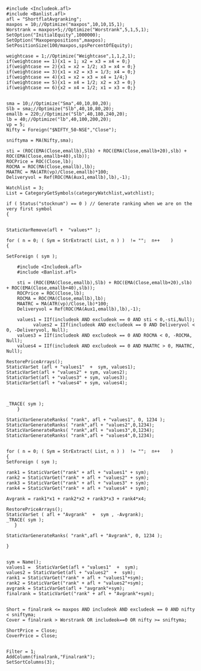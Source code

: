     #include <Includeok.afl>
    #include <Banlist.afl>
    afl = "ShortflatAvgranking";
    maxpos = 10;//Optimize("maxpos",10,10,15,1);
    Worstrank = maxpos+5;//Optimize("Worstrank",5,1,5,1);
    SetOption("InitialEquity",1000000);
    SetOption("Maxopenpositions",maxpos);
    SetPositionSize(100/maxpos,spsPercentOfEquity);

    weightcase = 1;//Optimize("Weightcase",1,1,2,1);
    if(weightcase == 1){x1 = 1; x2 = x3 = x4 = 0;}
    if(weightcase == 2){x1 = x2 = 1/2; x3 = x4 = 0;}
    if(weightcase == 3){x1 = x2 = x3 = 1/3; x4 = 0;}
    if(weightcase == 4){x1 = x2 = x3 = x4 = 1/4;}
    if(weightcase == 5){x1 = x4 = 1/2; x2 = x3 = 0;}
    if(weightcase == 6){x2 = x4 = 1/2; x1 = x3 = 0;}


    sma = 10;//Optimize("Sma",40,10,80,20);
    Slb = sma;//Optimize("Slb",40,10,80,20);
    emallb = 220;//Optimize("Slb",40,180,240,20);
    lb = 40;//Optimize("lb",40,100,200,20);
    vp = 5;
    Nifty = Foreign("$NIFTY_50-NSE","Close");

    sniftyma = MA(Nifty,sma);

    sti = (ROC(EMA(Close,emallb),Slb) + ROC(EMA(Close,emallb+20),slb) + ROC(EMA(Close,emallb+40),slb));
    ROCPrice = ROC(Close,lb);
    ROCMA = ROC(MA(Close,emallb),lb);
    MAATRC = MA(ATR(vp)/Close,emallb)*100; 
    Deliveryvol = Ref(ROC(MA(Aux1,emallb),lb),-1);

    Watchlist = 3;
    List = CategoryGetSymbols(categoryWatchlist,watchlist);

    if ( Status("stocknum") == 0 ) // Generate ranking when we are on the very first symbol
    {


    StaticVarRemove(afl +  "values*" );

    for ( n = 0; ( Sym = StrExtract( List, n ) )  != "";  n++    )
    {

    SetForeign ( sym );

        #include <Includeok.afl>
        #include <Banlist.afl>

        sti = (ROC(EMA(Close,emallb),Slb) + ROC(EMA(Close,emallb+20),slb) + ROC(EMA(Close,emallb+40),slb));
        ROCPrice = ROC(Close,lb);
        ROCMA = ROC(MA(Close,emallb),lb);
        MAATRC = MA(ATR(vp)/Close,lb)*100; 
        Deliveryvol = Ref(ROC(MA(Aux1,emallb),lb),-1);

        values1 = IIf(includeok AND excludeok == 0 AND sti < 0,-sti,Null);	
              values2 = IIf(includeok AND excludeok == 0 AND Deliveryvol < 0, -Deliveryvol, Null);
        values3 = IIf(includeok AND excludeok == 0 AND ROCMA < 0, -ROCMA, Null);
        values4 = IIf(includeok AND excludeok == 0 AND MAATRC > 0, MAATRC, Null);

    RestorePriceArrays();
    StaticVarSet (afl + "values1"  +  sym, values1);
    StaticVarSet(afl + "values2" + sym, values2);
    StaticVarSet(afl + "values3" + sym, values3);
    StaticVarSet(afl + "values4" + sym, values4);



    _TRACE( sym );
        }

    StaticVarGenerateRanks( "rank", afl + "values1", 0, 1234 );
    StaticVarGenerateRanks( "rank",afl + "values2",0,1234);
    StaticVarGenerateRanks( "rank",afl + "values3",0,1234);
    StaticVarGenerateRanks( "rank",afl + "values4",0,1234);


    for ( n = 0; ( Sym = StrExtract( List, n ) )  != "";  n++    )
    {
    SetForeign ( sym );

    rank1 = StaticVarGet("rank" + afl + "values1" + sym);
    rank2 = StaticVarGet("rank" + afl + "values2" + sym);
    rank3 = StaticVarGet("rank" + afl + "values3" + sym);
    rank4 = StaticVarGet("rank" + afl + "values4" + sym);

    Avgrank = rank1*x1 + rank2*x2 + rank3*x3 + rank4*x4;

    RestorePriceArrays();
    StaticVarSet ( afl + "Avgrank"  +  sym , -Avgrank);
    _TRACE( sym );
       }

    StaticVarGenerateRanks( "rank",afl + "Avgrank", 0, 1234 );

    }


    sym = Name();
    values1 =  StaticVarGet(afl + "values1"  +  sym);
    values2 = StaticVarGet(afl + "values2"  +  sym);
    rank1 = StaticVarGet("rank" + afl + "values1"+sym);
    rank2 = StaticVarGet("rank" + afl + "values2"+sym);
    avgrank = StaticVarGet(afl + "avgrank"+sym);
    finalrank = StaticVarGet("rank" + afl + "Avgrank"+sym);


    Short = finalrank <= maxpos AND includeok AND excludeok == 0 AND nifty < sniftyma;
    Cover = finalrank > Worstrank OR includeok==0 OR nifty >= sniftyma;

    ShortPrice = Close;
    CoverPrice = Close;


    Filter = 1;
    AddColumn(finalrank,"Finalrank");
    SetSortColumns(3);
